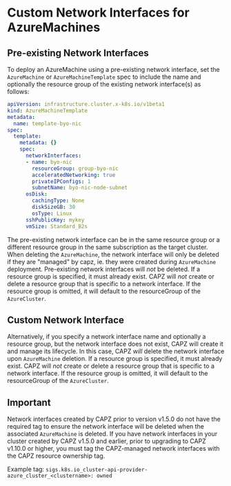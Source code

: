 # Custom Network Interfaces for AzureMachines

## Pre-existing Network Interfaces
To deploy an AzureMachine using a pre-existing network interface, set the `AzureMachine` or
`AzureMachineTemplate` spec to include the name and optionally the resource group of the existing network
interface(s) as follows:

```yaml
apiVersion: infrastructure.cluster.x-k8s.io/v1beta1
kind: AzureMachineTemplate
metadata:
  name: template-byo-nic
spec:
  template:
    metadata: {}
    spec:
      networkInterfaces:
      - name: byo-nic
        resourceGroup: group-byo-nic
        acceleratedNetworking: true
        privateIPConfigs: 1
        subnetName: byo-nic-node-subnet
      osDisk:
        cachingType: None
        diskSizeGB: 30
        osType: Linux
      sshPublicKey: mykey
      vmSize: Standard_B2s
```

The pre-existing network interface can be in the same resource group or a different resource group in the same
subscription as the target cluster. When deleting the `AzureMachine`, the network interface will only be
deleted if they are "managed" by capz, ie. they were created during `AzureMachine` deployment.  Pre-existing
network interfaces will *not* be deleted. If a resource group is specified, it must already exist. CAPZ will
*not* create or delete a resource group that is specific to a network interface. If the resource group is
omitted, it will default to the resourceGroup of the `AzureCluster`.

## Custom Network Interface
Alternatively, if you specify a network interface name and optionally a resource group, but the network
interface does not exist, CAPZ will create it and manage its lifecycle. In this case, CAPZ *will* delete the
network interface upon `AzureMachine` deletion. If a resource group is specified, it must already exist. CAPZ
will *not* create or delete a resource group that is specific to a network interface. If the resource group is
omitted, it will default to the resourceGroup of the `AzureCluster`.

<aside class="note">

<h1> Important </h1>

Network interfaces created by CAPZ prior to version v1.5.0 do not have the required tag to ensure the network
interface will be deleted when the associated `AzureMachine` is deleted. If you have network interfaces in
your cluster created by CAPZ v1.5.0 and earlier, prior to upgrading to CAPZ v1.10.0 or
higher, you must tag the CAPZ-managed network interfaces with the CAPZ resource ownership tag.

Example tag:
`sigs.k8s.io_cluster-api-provider-azure_cluster_<clustername>: owned`

</aside>
